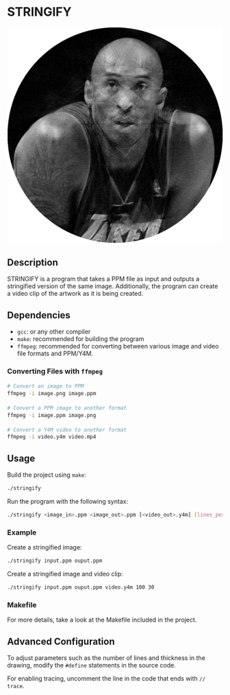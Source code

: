 # STRINGIFY

![Alt text](images/kobe.png)

## Description
STRINGIFY is a program that takes a PPM file as input and outputs a stringified version of the same 
image. Additionally, the program can create a video clip of the artwork as it is being created.

## Dependencies
- `gcc`: or any other compiler
- `make`: recommended for building the program
- `ffmpeg`: recommended for converting between various image and video file formats 
and PPM/Y4M.

### Converting Files with `ffmpeg`

```bash
# Convert an image to PPM
ffmpeg -i image.png image.ppm

# Convert a PPM image to another format
ffmpeg -i image.ppm image.png

# Convert a Y4M video to another format
ffmpeg -i video.y4m video.mp4
```

## Usage
Build the project using `make`:
```bash
./stringify
```
Run the program with the following syntax:
```bash
./stringify <image_in>.ppm <image_out>.ppm [<video_out>.y4m] [lines_per_frame] [fps]
```

### Example
Create a stringified image:
```bash
./stringify input.ppm ouput.ppm
```
Create a stringified image and video clip:
```bash
./stringify input.ppm ouput.ppm video.y4m 100 30
```

### Makefile
For more details, take a look at the Makefile included in the project.

## Advanced Configuration
To adjust parameters such as the number of lines and thickness in the drawing, modify the `#define`
statements in the source code.

For enabling tracing, uncomment the line in the code that ends with `// trace`.

